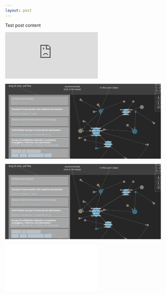```yaml
---
layout: post
---
```


Test post content


![](https://github.com/fmsnew/SciGraphVis/blob/master/images/mockup_graph.pdf)

![](https://github.com/fmsnew/SciGraphVis/blob/master/images/test.png)

<img src="https://github.com/fmsnew/SciGraphVis/blob/master/images/test.png" alt="hi" class="inline"/>

![](../images/mockup_graph.pdf)